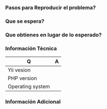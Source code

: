 ### Pasos para Reproducir el problema?

### Que se espera?

### Que obtienes en lugar de lo esperado?


### Información Técnica

| Q                | A
| ---------------- | ---
| Yii vesion       |
| PHP version      |
| Operating system |

### Información Adicional
